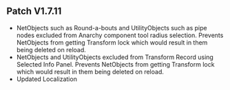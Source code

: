 ﻿## Patch V1.7.11
* NetObjects such as Round-a-bouts and UtilityObjects such as pipe nodes excluded from Anarchy component tool radius selection. Prevents NetObjects from getting Transform lock which would result in them being deleted on reload.
* NetObjects and UtilityObjects excluded from Transform Record using Selected Info Panel. Prevents NetObjects from getting Transform lock which would result in them being deleted on reload.
* Updated Localization